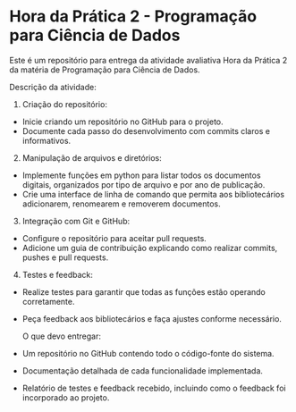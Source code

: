 # Hora da Prática 2 - Programação para Ciência de Dados
Este é um repositório para entrega da atividade avaliativa Hora da Prática 2 da matéria de Programação para Ciência de Dados.

Descrição da atividade:
1. Criação do repositório:
 - Inicie criando um repositório no GitHub para o projeto.
 - Documente cada passo do desenvolvimento com commits claros e informativos.
2. Manipulação de arquivos e diretórios:
 - Implemente funções em python para listar todos os documentos digitais, organizados por tipo de
arquivo e por ano de publicação.
 - Crie uma interface de linha de comando que permita aos bibliotecários adicionarem, renomearem e
removerem documentos.
3. Integração com Git e GitHub:
 - Configure o repositório para aceitar pull requests.
 - Adicione um guia de contribuição explicando como realizar commits, pushes e pull requests.
4. Testes e feedback:
 - Realize testes para garantir que todas as funções estão operando corretamente.
 - Peça feedback aos bibliotecários e faça ajustes conforme necessário.

   O que devo entregar:
- Um repositório no GitHub contendo todo o código-fonte do sistema.
- Documentação detalhada de cada funcionalidade implementada.
- Relatório de testes e feedback recebido, incluindo como o feedback foi incorporado ao projeto.
